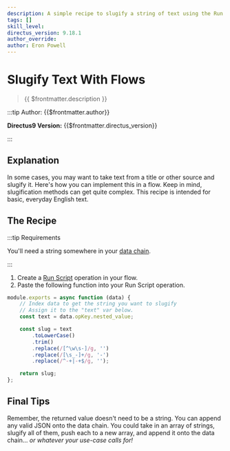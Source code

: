 ```yaml
---
description: A simple recipe to slugify a string of text using the Run Script operation.
tags: []
skill_level:
directus_version: 9.18.1
author_override:
author: Eron Powell
---
```


# Slugify Text With Flows

> {{ $frontmatter.description }}

:::tip Author: {{$frontmatter.author}}

<!-- **Skill Level:** {{$frontmatter.skill_level}}\ -->

**Directus9 Version:** {{$frontmatter.directus_version}}

<!-- **Tags:** {{$frontmatter.tags.join(", ")}} -->

:::

## Explanation

In some cases, you may want to take text from a title or other source and slugify it. Here's how you can implement this
in a flow. Keep in mind, slugification methods can get quite complex. This recipe is intended for basic, everyday
English text.

## The Recipe

:::tip Requirements

You'll need a string somewhere in your [data chain](/configuration/flows.md#data-chains).

:::

1. Create a [Run Script](/configuration/flows/operations.md#run-script) operation in your flow.
2. Paste the following function into your Run Script operation.

```js
module.exports = async function (data) {
	// Index data to get the string you want to slugify
	// Assign it to the "text" var below.
	const text = data.opKey.nested_value;

	const slug = text
		.toLowerCase()
		.trim()
		.replace(/[^\w\s-]/g, '')
		.replace(/[\s_-]+/g, '-')
		.replace(/^-+|-+$/g, '');

	return slug;
};
```

## Final Tips

Remember, the returned value doesn't need to be a string. You can append any valid JSON onto the data chain. You could
take in an array of strings, slugify all of them, push each to a new array, and append it onto the data chain... _or
whatever your use-case calls for!_
